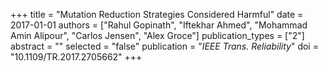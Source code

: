 +++
title = "Mutation Reduction Strategies Considered Harmful"
date = 2017-01-01
authors = ["Rahul Gopinath", "Iftekhar Ahmed", "Mohammad Amin Alipour", "Carlos Jensen", "Alex Groce"]
publication_types = ["2"]
abstract = ""
selected = "false"
publication = "*IEEE Trans. Reliability*"
doi = "10.1109/TR.2017.2705662"
+++

